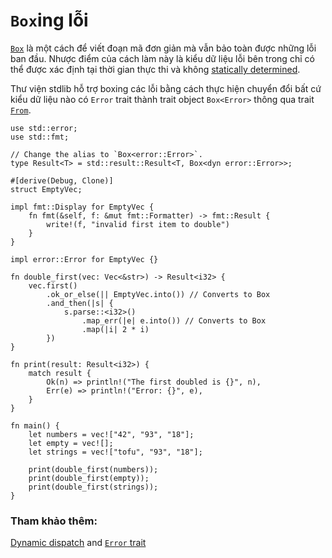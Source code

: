 # `Box`ing lỗi

[`Box`][box] là một cách để viết đoạn mã đơn giản mà vẫn bảo toàn được những lỗi ban đầu. Nhược điểm của cách làm này là kiểu dữ liệu lỗi bên trong chỉ có thể được xác định tại thời gian thực thi và không [statically determined][dynamic_dispatch].

Thư viện stdlib hỗ trợ boxing các lỗi bằng cách thực hiện chuyển đổi bất cứ kiểu dữ liệu nào có `Error` trait thành trait object `Box<Error>` thông qua trait [`From`][from].
<!-- The stdlib helps in boxing our errors by having `Box` implement conversion from
any type that implements the `Error` trait into the trait object `Box<Error>`,
via [`From`][from]. -->

```rust,editable
use std::error;
use std::fmt;

// Change the alias to `Box<error::Error>`.
type Result<T> = std::result::Result<T, Box<dyn error::Error>>;

#[derive(Debug, Clone)]
struct EmptyVec;

impl fmt::Display for EmptyVec {
    fn fmt(&self, f: &mut fmt::Formatter) -> fmt::Result {
        write!(f, "invalid first item to double")
    }
}

impl error::Error for EmptyVec {}

fn double_first(vec: Vec<&str>) -> Result<i32> {
    vec.first()
        .ok_or_else(|| EmptyVec.into()) // Converts to Box
        .and_then(|s| {
            s.parse::<i32>()
                .map_err(|e| e.into()) // Converts to Box
                .map(|i| 2 * i)
        })
}

fn print(result: Result<i32>) {
    match result {
        Ok(n) => println!("The first doubled is {}", n),
        Err(e) => println!("Error: {}", e),
    }
}

fn main() {
    let numbers = vec!["42", "93", "18"];
    let empty = vec![];
    let strings = vec!["tofu", "93", "18"];

    print(double_first(numbers));
    print(double_first(empty));
    print(double_first(strings));
}
```

### Tham khảo thêm:

[Dynamic dispatch][dynamic_dispatch] and [`Error` trait][error]

[box]: https://doc.rust-lang.org/std/boxed/struct.Box.html
[dynamic_dispatch]: https://doc.rust-lang.org/book/ch17-02-trait-objects.html#trait-objects-perform-dynamic-dispatch
[error]: https://doc.rust-lang.org/std/error/trait.Error.html
[from]: https://doc.rust-lang.org/std/convert/trait.From.html